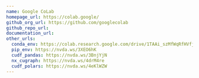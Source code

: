 ```yaml
---
name: Google CoLab
homepage_url: https://colab.google/
github_org_url: https://github.com/googlecolab
github_repo_url:
documentation_url:
other_urls:
  conda_env: https://colab.research.google.com/drive/1TAAi_szMfWqRfHVfjGSqnGVLr_ztzUM9
  pip_env: https://nvda.ws/3XEO6hK
  cudf_pandas: https://nvda.ws/3BnjYjN
  nx_cugraph: https://nvda.ws/4drM4re
  cudf_polars: https://nvda.ws/4eKlWZW
---
```

